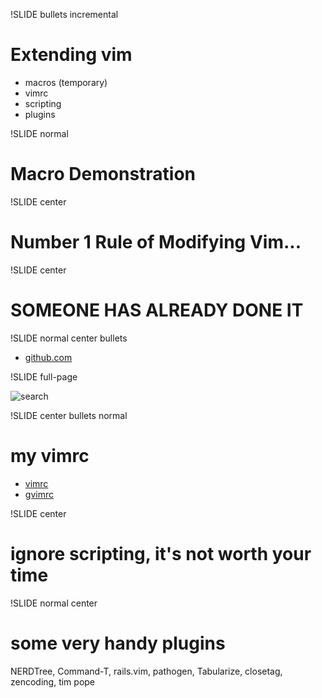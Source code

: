!SLIDE bullets incremental
# Extending vim

* macros (temporary)
* vimrc
* scripting
* plugins

!SLIDE normal
# Macro Demonstration

!SLIDE center
# Number 1 Rule of Modifying Vim...

!SLIDE center
# **SOMEONE HAS ALREADY DONE IT**

!SLIDE normal center bullets

* [github.com](https://github.com/search?type=Repositories&language=vim&q=vimrc&repo=&langOverride=&x=0&y=27&start_value=1)

!SLIDE full-page

![search](vimrc-search.jpg)

!SLIDE center bullets normal
# my vimrc

* [vimrc](https://github.com/abachman/dotfiles/blob/master/.vimrc)
* [gvimrc](https://github.com/abachman/dotfiles/blob/master/.gvimrc)

!SLIDE center
# ignore scripting, it's not worth your time

!SLIDE normal center
# some very handy plugins

NERDTree, Command-T, rails.vim, pathogen, Tabularize, closetag, zencoding, tim pope
